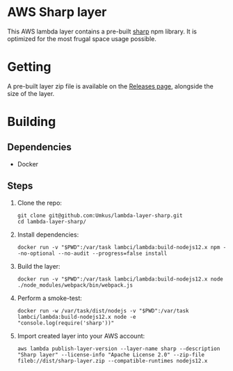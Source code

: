 # AWS Sharp layer
This AWS lambda layer contains a pre-built [sharp](https://www.npmjs.com/package/sharp) npm library.
It is optimized for the most frugal space usage possible.

# Getting
A pre-built layer zip file is available on the [Releases page](https://github.com/bubblydoo/lambda-layer-sharp/releases), alongside the size of the layer.

# Building

## Dependencies
* Docker

## Steps
1. Clone the repo: 
    ```shell script
    git clone git@github.com:Umkus/lambda-layer-sharp.git
    cd lambda-layer-sharp/
    ```
1. Install dependencies:
    ```shell script
    docker run -v "$PWD":/var/task lambci/lambda:build-nodejs12.x npm --no-optional --no-audit --progress=false install
    ```
1. Build the layer:
    ```shell script
    docker run -v "$PWD":/var/task lambci/lambda:build-nodejs12.x node ./node_modules/webpack/bin/webpack.js
    ```
1. Perform a smoke-test:
    ```shell script
    docker run -w /var/task/dist/nodejs -v "$PWD":/var/task lambci/lambda:build-nodejs12.x node -e "console.log(require('sharp'))"
    ```
1. Import created layer into your AWS account:
    ```shell script
    aws lambda publish-layer-version --layer-name sharp --description "Sharp layer" --license-info "Apache License 2.0" --zip-file fileb://dist/sharp-layer.zip --compatible-runtimes nodejs12.x
    ```
